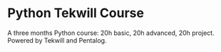 # Python Tekwill Course
A three months Python course: 20h basic, 20h advanced, 20h project. Powered by Tekwill and Pentalog.
